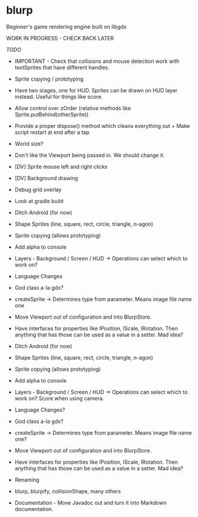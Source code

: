 # blurp
Beginner's game rendering engine built on libgdx

WORK IN PROGRESS - CHECK BACK LATER

*TODO*
* IMPORTANT - Check that collisions and mouse detection work with textSprites that have different handles.
* Sprite copying / prototyping
* Have two stages, one for HUD. Sprites can be drawn on HUD layer instead. Useful for things like score.
* Allow control over zOrder (relative methods like Sprite.putBehind(otherSprite))
* Provide a proper dispose() method which cleans everything out + Make script restart at end after a tap
* World size?

* Don't like the Viewport being passed in. We should change it.

* [DV] Sprite mouse left and right clicks
* [DV] Background drawing

* Debug grid overlay
* Look at gradle build

* Ditch Android (for now)
* Shape Sprites (line, square, rect, circle, triangle, n-agon)
* Sprite copying (allows prototyping)
* Add alpha to console
* Layers - Background / Screen / HUD -> Operations can select which to work on?
* Language Changes
*   God class a-la gdx?
*   createSprite -> Determines type from parameter. Means image file name one
* Move Viewport out of configuration and into BlurpStore.
* Have interfaces for properties like IPosition, IScale, IRotation. Then anything that has those can be used as a value in a setter. Mad idea?
* Ditch Android (for now)
* Shape Sprites (line, square, rect, circle, triangle, n-agon)
* Sprite copying (allows prototyping)
* Add alpha to console
* Layers - Background / Screen / HUD -> Operations can select which to work on?  Score when using camera.
* Language Changes?
*   God class a-la gdx?
*   createSprite -> Determines type from parameter. Means image file name one?
* Move Viewport out of configuration and into BlurpStore.
* Have interfaces for properties like IPosition, IScale, IRotation. Then anything that has those can be used as a value in a setter. Mad idea?
* Renaming
*   blurp, blurpify, collisionShape, many others
* Documentation - Move Javadoc out and turn it into Markdown documentation.


